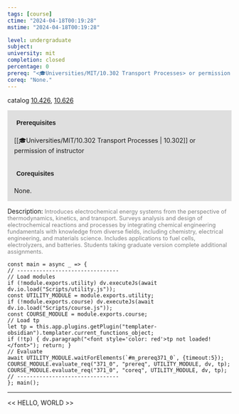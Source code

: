 ```yaml
---
tags: [course]
ctime: "2024-04-18T00:19:28"
mstime: "2024-04-18T00:19:28"

level: undergraduate
subject: 
university: mit
completion: closed
percentage: 0
prereq: "<🎓Universities/MIT/10.302 Transport Processes> or permission of instructor"
coreq: "None."
---
```


catalog [10.426](http://student.mit.edu/catalog/m10a.html#10.426), [10.626](http://student.mit.edu/catalog/m10a.html#10.626)

<span style="display: block; padding: 15px; background-color: rgb(100, 100, 100, 0.2);"><font id="m_prereq371_0" style="display: block; font-family: Arial, sans-serif; font-weight: bold; padding: 5px">Prerequisites</font><br><span id="prereq371_0">[[🎓Universities/MIT/10.302 Transport Processes | 10.302]] or permission of instructor</span></span>
<span style="display: block; padding: 15px; background-color: rgb(100, 100, 100, 0.2);"><font id="m_coreq371_0" style="display: block; font-family: Arial, sans-serif; font-weight: bold; padding: 5px">Corequisites</font><br><span id="coreq371_0">None.</span></span>

<font style="">Description:</font>
<font style="color: grey; font-size: 0.8rem;">Introduces electrochemical energy systems from the perspective of thermodynamics, kinetics, and transport. Surveys analysis and design of electrochemical reactions and processes by integrating chemical engineering fundamentals with knowledge from diverse fields, including chemistry, electrical engineering, and materials science. Includes applications to fuel cells, electrolyzers, and batteries. Students taking graduate version complete additional assignments.</font>

```dataviewjs
const main = async _ => {
// --------------------------------
// Load modules
if (!module.exports.utility) dv.executeJs(await dv.io.load("Scripts/utility.js"));
const UTILITY_MODULE = module.exports.utility;
if (!module.exports.course) dv.executeJs(await dv.io.load("Scripts/course.js"));
const COURSE_MODULE = module.exports.course;
// Load tp
let tp = this.app.plugins.getPlugin("templater-obsidian").templater.current_functions_object;
if (!tp) { dv.paragraph("<font style='color: red'>tp not loaded!</font>"); return; }
// Evaluate
await UTILITY_MODULE.waitForElements(`#m_prereq371_0`, {timeout:5});
COURSE_MODULE.evaluate_req("371_0", "prereq", UTILITY_MODULE, dv, tp);
COURSE_MODULE.evaluate_req("371_0", "coreq", UTILITY_MODULE, dv, tp);
// --------------------------------
}; main();
```

---

<< HELLO, WORLD >>
